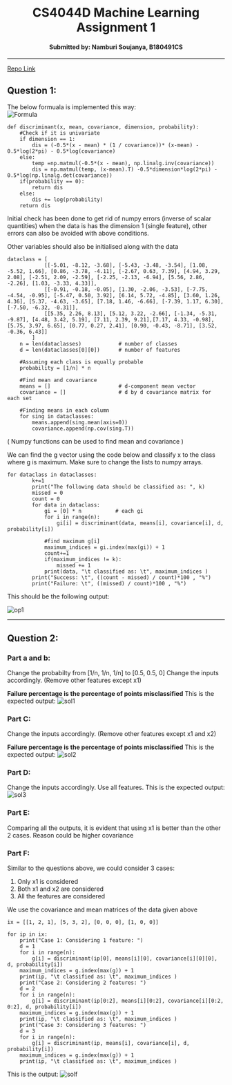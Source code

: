 <h1>
    <center>CS4044D Machine Learning</center>
    <center>Assignment 1</center>
</h1>
<h4>
<center> <bold>Submitted by:</bold> Namburi Soujanya, B180491CS </center>
</h4>
<hr /> 

[Repo Link](https://github.com/soujanyanmbri/symmetrical-bassoon)

## Question 1: 

The below formuala is implemented this way:\
![Formula](Q1/images/formula.png) 
```
def discriminant(x, mean, covariance, dimension, probability):
    #Check if it is univariate
    if dimension == 1: 
        dis = (-0.5*(x - mean) * (1 / covariance))* (x-mean) - 0.5*log(2*pi) - 0.5*log(covariance) 
    else: 
        temp =np.matmul(-0.5*(x - mean), np.linalg.inv(covariance))
        dis = np.matmul(temp, (x-mean).T) -0.5*dimension*log(2*pi) - 0.5*log(np.linalg.det(covariance))
    if(probability == 0):
        return dis
    else: 
        dis += log(probability)
    return dis
```
Initial check has been done to get rid of numpy errors (inverse of scalar quantities) when the data is has the dimension 1 (single feature), other errors can also be avoided with above conditions. 

Other variables should also be initialised along with the data

```
dataclass = [
            [[-5.01, -8.12, -3.68], [-5.43, -3.48, -3.54], [1.08, -5.52, 1.66], [0.86, -3.78, -4.11], [-2.67, 0.63, 7.39], [4.94, 3.29, 2.08], [-2.51, 2.09, -2.59], [-2.25, -2.13, -6.94], [5.56, 2.86, -2.26], [1.03, -3.33, 4.33]],
            [[-0.91, -0.18, -0.05], [1.30, -2.06, -3.53], [-7.75, -4.54, -0.95], [-5.47, 0.50, 3.92], [6.14, 5.72, -4.85], [3.60, 1.26, 4.36], [5.37, -4.63, -3.65], [7.18, 1.46, -6.66], [-7.39, 1.17, 6.30], [-7.50, -6.32, -0.31]],
            [[5.35, 2.26, 8.13], [5.12, 3.22, -2.66], [-1.34, -5.31, -9.87], [4.48, 3.42, 5.19], [7.11, 2.39, 9.21],[7.17, 4.33, -0.98], [5.75, 3.97, 6.65], [0.77, 0.27, 2.41], [0.90, -0.43, -8.71], [3.52, -0.36, 6.43]] 
        ]
    n = len(dataclasses)            # number of classes 
    d = len(dataclasses[0][0])      # number of features

    #Assuming each class is equally probable
    probability = [1/n] * n

    #Find mean and covariance    
    means = []                      # d-component mean vector
    covariance = []                 # d by d covariance matrix for each set
    
    #Finding means in each column
    for sing in dataclasses:
        means.append(sing.mean(axis=0))
        covariance.append(np.cov(sing.T))   

```

( Numpy functions can be used to find mean and covariance )

We can find the g vector using the code below and classify x to the class where g is maximum. Make sure to change the lists to numpy arrays.


```
for dataclass in dataclasses:
        k+=1
        print("The following data should be classified as: ", k)
        missed = 0
        count = 0
        for data in dataclass:
            gi = [0] * n           # each gi 
            for i in range(n):
                gi[i] = discriminant(data, means[i], covariance[i], d, probability[i])
                
            #find maximum g[i]
            maximum_indices = gi.index(max(gi)) + 1
            count+=1
            if(maximum_indices != k):
                missed += 1
            print(data, "\t classified as: \t", maximum_indices )
        print("Success: \t", ((count - missed) / count)*100 , "%")
        print("Failure: \t", ((missed) / count)*100 , "%")
```

This should be the following output: 

![op1](Q1/images/op.png) 

<hr /> 

## Question 2: 
### Part a and b: 

Change the probabilty from [1/n, 1/n, 1/n] to [0.5, 0.5, 0]
Change the inputs accordingly. (Remove other features except x1)

**Failure percentage is the percentage of points misclassified**
This is the expected output: 
![sol1](Q2/images/ab.png) 

### Part C:
Change the inputs accordingly. (Remove other features except x1 and x2)

**Failure percentage is the percentage of points misclassified**
This is the expected output: 
![sol2](Q2/images/c.png) 
### Part D:

Change the inputs accordingly. Use all features.
This is the expected output: 
![sol3](Q2/images/d.png) 

### Part E:

Comparing all the outputs, it is evident that using x1 is better than the other 2 cases. Reason could be higher covariance

### Part F:
Similar to the questions above, we could consider 3 cases: 
1. Only x1 is considered
2. Both x1 and x2 are considered
3. All the features are considered

We use the covariance and mean matrices of the data given above 
```
ix = [[1, 2, 1], [5, 3, 2], [0, 0, 0], [1, 0, 0]]
```


```
for ip in ix:
    print("Case 1: Considering 1 feature: ") 
    d = 1
    for i in range(n):
        g[i] = discriminant(ip[0], means[i][0], covariance[i][0][0], d, probability[i])
    maximum_indices = g.index(max(g)) + 1
    print(ip, "\t classified as: \t", maximum_indices )
    print("Case 2: Considering 2 features: ") 
    d = 2
    for i in range(n):
        g[i] = discriminant(ip[0:2], means[i][0:2], covariance[i][0:2, 0:2], d, probability[i])
    maximum_indices = g.index(max(g)) + 1
    print(ip, "\t classified as: \t", maximum_indices )
    print("Case 3: Considering 3 features: ") 
    d = 3
    for i in range(n):
        g[i] = discriminant(ip, means[i], covariance[i], d, probability[i])
    maximum_indices = g.index(max(g)) + 1
    print(ip, "\t classified as: \t", maximum_indices )
```
This is the output: 
![solf](Q2/images/f.png) 
